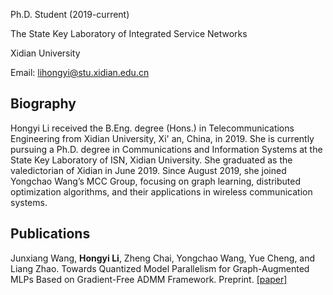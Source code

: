 Ph.D. Student (2019-current)

The State Key Laboratory of Integrated Service Networks

Xidian University

Email: lihongyi@stu.xidian.edu.cn

## Biography
Hongyi Li received the B.Eng. degree (Hons.) in Telecommunications Engineering from Xidian University, Xi' an, China, in 2019. 
She is currently pursuing a Ph.D. degree in Communications and Information Systems at the State Key Laboratory of ISN, Xidian University. 
She graduated as the valedictorian of Xidian in June 2019. 
Since August 2019, she joined Yongchao Wang’s MCC Group, focusing on graph learning, distributed optimization algorithms, and their applications in wireless communication systems.

## Publications
Junxiang Wang, **Hongyi Li**, Zheng Chai, Yongchao Wang, Yue Cheng, and Liang Zhao. 
Towards Quantized Model Parallelism for Graph-Augmented MLPs Based on Gradient-Free ADMM Framework. 
Preprint. [[paper]](https://www.researchgate.net/publication/351744585_Towards_Quantized_Model_Parallelism_for_Graph-Augmented_MLPs_Based_on_Gradient-Free_ADMM_framework)